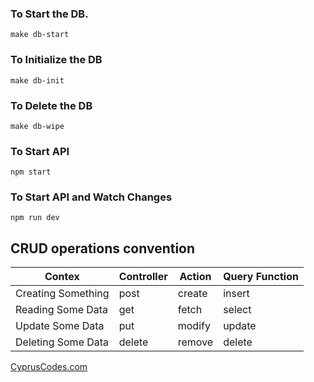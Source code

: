 ### To Start the DB.
`make db-start`

### To Initialize the DB
`make db-init`

### To Delete the DB
`make db-wipe`


### To Start API
`npm start`

### To Start API and Watch Changes
`npm run dev`

## CRUD operations convention

| Contex | Controller | Action | Query Function |
| ------ | ---------- | ------ | -------------- |
| Creating Something   | post | create| insert |
| Reading Some Data | get | fetch | select |
| Update Some Data    | put | modify | update |
| Deleting Some Data | delete | remove | delete |



[CyprusCodes.com](http://www.cypruscodes.com)
